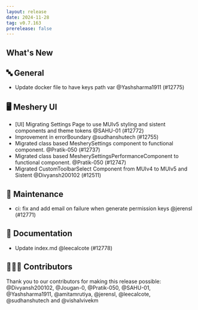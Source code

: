 ```yaml
---
layout: release
date: 2024-11-28
tag: v0.7.163
prerelease: false
---
```


## What's New

## 🔤 General

- Update docker file to have keys path var @Yashsharma1911 (#12775)

## 🖥 Meshery UI

- [UI] Migrating Settings Page to use MUIv5 styling and sistent components and theme tokens @SAHU-01 (#12772)
- Improvement in errorBoundary @sudhanshutech (#12755)
- Migrated class based MesherySettings component to functional component. @Pratik-050 (#12737)
- Migrated class based MesherySettingsPerformanceComponent to functional component. @Pratik-050 (#12747)
- Migrated CustomToolbarSelect Component from MUIv4 to MUIv5 and Sistent @Divyansh200102 (#12511)

## 🧰 Maintenance

- ci: fix and add email on failure when generate permission keys @jerensl (#12771)

## 📖 Documentation

- Update index.md @leecalcote (#12778)

## 👨🏽‍💻 Contributors

Thank you to our contributors for making this release possible:
@Divyansh200102, @Jougan-0, @Pratik-050, @SAHU-01, @Yashsharma1911, @amitamrutiya, @jerensl, @leecalcote, @sudhanshutech and @vishalvivekm
